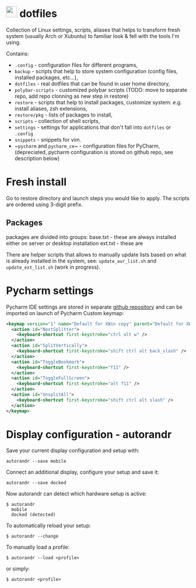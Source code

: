 # <img src="https://upload.wikimedia.org/wikipedia/commons/thumb/3/35/Tux.svg/204px-Tux.svg.png" width="30"> dotfiles 
Collection of Linux settings, scripts, aliases that helps to transform fresh system (usually Arch or Xubuntu) to familiar look & fell with the tools I'm using.

Contains:
* `.config`   - configuration files for different programs,
* `backup`    - scripts that help to store system configuration (config files, installed packages, etc...),
* `dotfiles`  - real dotfiles that can be found in user home directory,
* `polybar-scripts` - customized polybar scripts (TODO: move to separate repo, add repo clonning as new step in restore)
* `restore`   - scripts that help to install packages, customize system: e.g. install aliases, zsh extensions,
* `restore/pkg` - lists of packages to install,
* `scripts`   - collection of shell scripts,
* `settings`  - settings for applications that don't fall into `dotfiles` or `.config`
* `snippets`  - snippets for vim.
* ~`pycharm` and `pycharm_ce`~ - configuration files for PyCharm, (depreciated, pycharm configuration is stored on github repo, see description below)

# Fresh install
Go to restore directory and launch steps you would like to apply. The scripts are ordered using 3-digit prefix.

## Packages
packages are divided into groups:
base.txt - these are always installed either on server or desktop installation
ext.txt  - these are

There are helper scripts that allows to manually update lists based on what is already installed in the system, see: `update_aur_list.sh` and `update_ext_list.sh` (work in progress).

# Pycharm settings
Pycharm IDE settings are stored in separate [github repository](https://github.com/izikeros/pycharm_settings) and can be imported on launch of Pycharm
Custom keymap:
```xml
<keymap version="1" name="Default for XWin copy" parent="Default for XWin">
  <action id="NextSplitter">
    <keyboard-shortcut first-keystroke="ctrl alt w" />
  </action>
  <action id="SplitVertically">
    <keyboard-shortcut first-keystroke="shift ctrl alt back_slash" />
  </action>
  <action id="ToggleBookmark">
    <keyboard-shortcut first-keystroke="f11" />
  </action>
  <action id="ToggleFullScreen">
    <keyboard-shortcut first-keystroke="alt f11" />
  </action>
  <action id="UnsplitAll">
    <keyboard-shortcut first-keystroke="shift ctrl alt slash" />
  </action>
</keymap>


```
# Display configuration - autorandr
Save your current display configuration and setup with:
```
autorandr --save mobile
```
Connect an additional display, configure your setup and save it:
```
autorandr --save docked
```
Now autorandr can detect which hardware setup is active:
```
$ autorandr
  mobile
  docked (detected)
```
To automatically reload your setup:
```
$ autorandr --change
```
To manually load a profile:
```
$ autorandr --load <profile>
```
or simply:
```
$ autorandr <profile>
```


